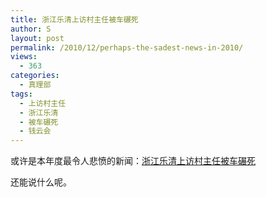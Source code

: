 ```yaml
---
title: 浙江乐清上访村主任被车碾死
author: S
layout: post
permalink: /2010/12/perhaps-the-sadest-news-in-2010/
views:
  - 363
categories:
  - 真理部
tags:
  - 上访村主任
  - 浙江乐清
  - 被车碾死
  - 钱云会
---
```

或许是本年度最令人悲愤的新闻：<a href="http://news.163.com/special/leqingcunzhurensiwang/" target="_blank">浙江乐清上访村主任被车碾死</a>

还能说什么呢。